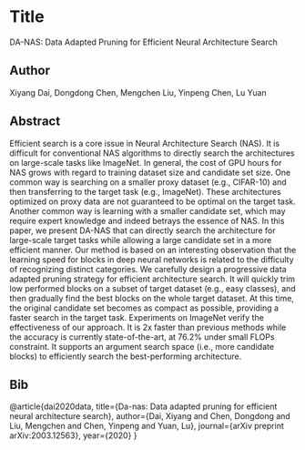 # Title
DA-NAS: Data Adapted Pruning for Efficient Neural Architecture Search

## Author
Xiyang Dai, Dongdong Chen, Mengchen Liu, Yinpeng Chen, Lu Yuan

## Abstract
Efficient search is a core issue in Neural Architecture Search (NAS). It is difficult for conventional NAS algorithms to directly search the architectures on large-scale tasks like ImageNet. In general, the cost of GPU hours for NAS grows with regard to training dataset size and candidate set size. One common way is searching on a smaller proxy dataset (e.g., CIFAR-10) and then transferring to the target task (e.g., ImageNet). These architectures optimized on proxy data are not guaranteed to be optimal on the target task. Another common way is learning with a smaller candidate set, which may require expert knowledge and indeed betrays the essence of NAS. In this paper, we present DA-NAS that can directly search the architecture for large-scale target tasks while allowing a large candidate set in a more efficient manner. Our method is based on an interesting observation that the learning speed for blocks in deep neural networks is related to the difficulty of recognizing distinct categories. We carefully design a progressive data adapted pruning strategy for efficient architecture search. It will quickly trim low performed blocks on a subset of target dataset (e.g., easy classes), and then gradually find the best blocks on the whole target dataset. At this time, the original candidate set becomes as compact as possible, providing a faster search in the target task. Experiments on ImageNet verify the effectiveness of our approach. It is 2x faster than previous methods while the accuracy is currently state-of-the-art, at 76.2% under small FLOPs constraint. It supports an argument search space (i.e., more candidate blocks) to efficiently search the best-performing architecture.

## Bib
@article{dai2020data,
  title={Da-nas: Data adapted pruning for efficient neural architecture search},
  author={Dai, Xiyang and Chen, Dongdong and Liu, Mengchen and Chen, Yinpeng and Yuan, Lu},
  journal={arXiv preprint arXiv:2003.12563},
  year={2020}
}